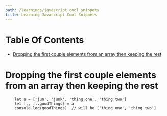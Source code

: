 ```yaml
---
path: /learnings/javascript_cool_snippets
title: Learning Javascript Cool Snippets
---
```

# Table Of Contents

<!-- toc -->

- [Dropping the first couple elements from an array then keeping the rest](#dropping-the-first-couple-elements-from-an-array-then-keeping-the-rest)

<!-- tocstop -->

# Dropping the first couple elements from an array then keeping the rest

        let a = ['jun', 'junk', 'thing one', 'thing two']
        let [,, ...goodThings] = a
        console.log(goodThings)  // will be ['thing one', 'thing two']
